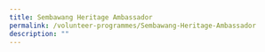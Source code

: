 ```yaml
---
title: Sembawang Heritage Ambassador
permalink: /volunteer-programmes/Sembawang-Heritage-Ambassador
description: ""
---
```

